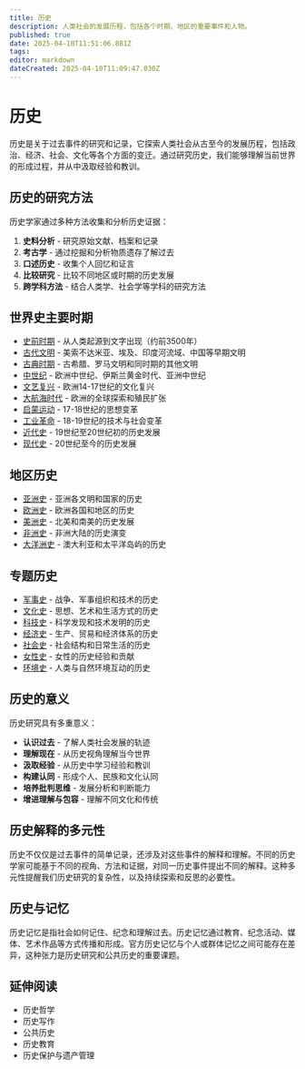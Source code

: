 ```yaml
---
title: 历史
description: 人类社会的发展历程，包括各个时期、地区的重要事件和人物。
published: true
date: 2025-04-10T11:51:06.881Z
tags: 
editor: markdown
dateCreated: 2025-04-10T11:09:47.030Z
---
```


# 历史

历史是关于过去事件的研究和记录，它探索人类社会从古至今的发展历程，包括政治、经济、社会、文化等各个方面的变迁。通过研究历史，我们能够理解当前世界的形成过程，并从中汲取经验和教训。

## 历史的研究方法

历史学家通过多种方法收集和分析历史证据：

1. **史料分析** - 研究原始文献、档案和记录
2. **考古学** - 通过挖掘和分析物质遗存了解过去
3. **口述历史** - 收集个人回忆和证言
4. **比较研究** - 比较不同地区或时期的历史发展
5. **跨学科方法** - 结合人类学、社会学等学科的研究方法

## 世界史主要时期

- [史前时期](历史/世界史/史前时期) - 从人类起源到文字出现（约前3500年）
- [古代文明](历史/世界史/古代文明) - 美索不达米亚、埃及、印度河流域、中国等早期文明
- [古典时期](历史/世界史/古典时期) - 古希腊、罗马文明和同时期的其他文明
- [中世纪](历史/世界史/中世纪) - 欧洲中世纪、伊斯兰黄金时代、亚洲中世纪
- [文艺复兴](历史/世界史/文艺复兴) - 欧洲14-17世纪的文化复兴
- [大航海时代](历史/世界史/大航海时代) - 欧洲的全球探索和殖民扩张
- [启蒙运动](历史/世界史/启蒙运动) - 17-18世纪的思想变革
- [工业革命](历史/世界史/工业革命) - 18-19世纪的技术与社会变革
- [近代史](历史/世界史/近代史) - 19世纪至20世纪初的历史发展
- [现代史](历史/世界史/现代史) - 20世纪至今的历史发展

## 地区历史

- [亚洲史](历史/地区史/亚洲史) - 亚洲各文明和国家的历史
- [欧洲史](历史/地区史/欧洲史) - 欧洲各国和地区的历史
- [美洲史](历史/地区史/美洲史) - 北美和南美的历史发展
- [非洲史](历史/地区史/非洲史) - 非洲大陆的历史演变
- [大洋洲史](历史/地区史/大洋洲史) - 澳大利亚和太平洋岛屿的历史

## 专题历史

- [军事史](历史/军事史) - 战争、军事组织和技术的历史
- [文化史](历史/文化史) - 思想、艺术和生活方式的历史
- [科技史](历史/科技史) - 科学发现和技术发明的历史
- [经济史](历史/经济史) - 生产、贸易和经济体系的历史
- [社会史](历史/社会史) - 社会结构和日常生活的历史
- [女性史](历史/女性史) - 女性的历史经验和贡献
- [环境史](历史/环境史) - 人类与自然环境互动的历史

## 历史的意义

历史研究具有多重意义：

- **认识过去** - 了解人类社会发展的轨迹
- **理解现在** - 从历史视角理解当今世界
- **汲取经验** - 从历史中学习经验和教训
- **构建认同** - 形成个人、民族和文化认同
- **培养批判思维** - 发展分析和判断能力
- **增进理解与包容** - 理解不同文化和传统

## 历史解释的多元性

历史不仅仅是过去事件的简单记录，还涉及对这些事件的解释和理解。不同的历史学家可能基于不同的视角、方法和证据，对同一历史事件提出不同的解释。这种多元性提醒我们历史研究的复杂性，以及持续探索和反思的必要性。

## 历史与记忆

历史记忆是指社会如何记住、纪念和理解过去。历史记忆通过教育、纪念活动、媒体、艺术作品等方式传播和形成。官方历史记忆与个人或群体记忆之间可能存在差异，这种张力是历史研究和公共历史的重要课题。

## 延伸阅读

- 历史哲学
- 历史写作
- 公共历史
- 历史教育
- 历史保护与遗产管理